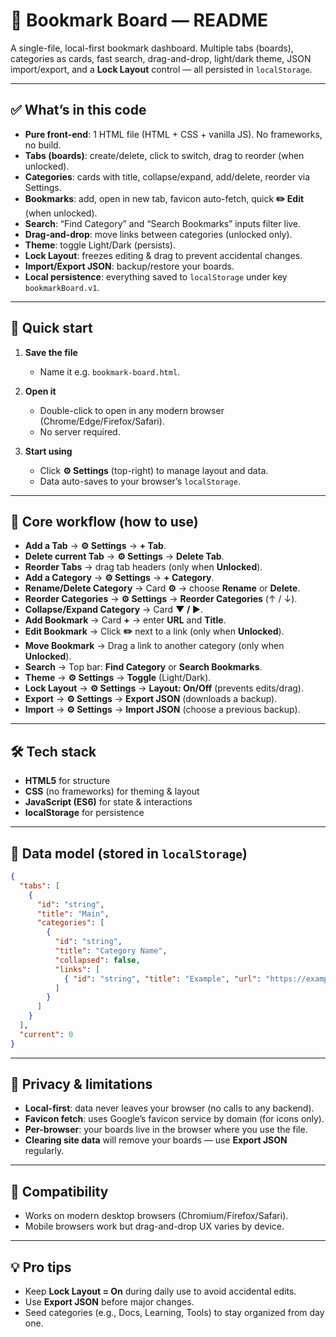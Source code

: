 # 📑 Bookmark Board — README

A single-file, local-first bookmark dashboard. Multiple tabs (boards), categories as cards, fast search, drag-and-drop, light/dark theme, JSON import/export, and a **Lock Layout** control — all persisted in `localStorage`.

---

## ✅ What’s in this code

*  **Pure front-end**: 1 HTML file (HTML + CSS + vanilla JS). No frameworks, no build.
*  **Tabs (boards)**: create/delete, click to switch, drag to reorder (when unlocked).
*  **Categories**: cards with title, collapse/expand, add/delete, reorder via Settings.
*  **Bookmarks**: add, open in new tab, favicon auto-fetch, quick **✏️ Edit** (when unlocked).
*  **Search**: “Find Category” and “Search Bookmarks” inputs filter live.
*  **Drag-and-drop**: move links between categories (unlocked only).
*  **Theme**: toggle Light/Dark (persists).
*  **Lock Layout**: freezes editing & drag to prevent accidental changes.
*  **Import/Export JSON**: backup/restore your boards.
*  **Local persistence**: everything saved to `localStorage` under key `bookmarkBoard.v1`.

---

## 🚀 Quick start

1. **Save the file**

   * Name it e.g. `bookmark-board.html`.

2. **Open it**

   * Double-click to open in any modern browser (Chrome/Edge/Firefox/Safari).
   * No server required.

3. **Start using**

   * Click **⚙️ Settings** (top-right) to manage layout and data.
   * Data auto-saves to your browser’s `localStorage`.

---

## 🧭 Core workflow (how to use)

*  **Add a Tab** → **⚙️ Settings** → **+ Tab**.
*  **Delete current Tab** → **⚙️ Settings** → **Delete Tab**.
*  **Reorder Tabs** → drag tab headers (only when **Unlocked**).
*  **Add a Category** → **⚙️ Settings** → **+ Category**.
*  **Rename/Delete Category** → Card **⚙️** → choose **Rename** or **Delete**.
*  **Reorder Categories** → **⚙️ Settings** → **Reorder Categories** (↑ / ↓).
*  **Collapse/Expand Category** → Card **▼ / ▶**.
*  **Add Bookmark** → Card **+** → enter **URL** and **Title**.
*  **Edit Bookmark** → Click **✏️** next to a link (only when **Unlocked**).
*  **Move Bookmark** → Drag a link to another category (only when **Unlocked**).
*  **Search** → Top bar: **Find Category** or **Search Bookmarks**.
*  **Theme** → **⚙️ Settings** → **Toggle** (Light/Dark).
*  **Lock Layout** → **⚙️ Settings** → **Layout: On/Off** (prevents edits/drag).
*  **Export** → **⚙️ Settings** → **Export JSON** (downloads a backup).
*  **Import** → **⚙️ Settings** → **Import JSON** (choose a previous backup).

---

## 🛠 Tech stack

*  **HTML5** for structure
*  **CSS** (no frameworks) for theming & layout
*  **JavaScript (ES6)** for state & interactions
*  **localStorage** for persistence

---

## 📂 Data model (stored in `localStorage`)

```json
{
  "tabs": [
    {
      "id": "string",
      "title": "Main",
      "categories": [
        {
          "id": "string",
          "title": "Category Name",
          "collapsed": false,
          "links": [
            { "id": "string", "title": "Example", "url": "https://example.com" }
          ]
        }
      ]
    }
  ],
  "current": 0
}
```

---

## 🔐 Privacy & limitations

*  **Local-first**: data never leaves your browser (no calls to any backend).
*  **Favicon fetch**: uses Google’s favicon service by domain (for icons only).
*  **Per-browser**: your boards live in the browser where you use the file.
*  **Clearing site data** will remove your boards — use **Export JSON** regularly.

---

## 🧪 Compatibility

*  Works on modern desktop browsers (Chromium/Firefox/Safari).
*  Mobile browsers work but drag-and-drop UX varies by device.

---
## 💡 Pro tips

*  Keep **Lock Layout = On** during daily use to avoid accidental edits.
*  Use **Export JSON** before major changes.
*  Seed categories (e.g., Docs, Learning, Tools) to stay organized from day one.
